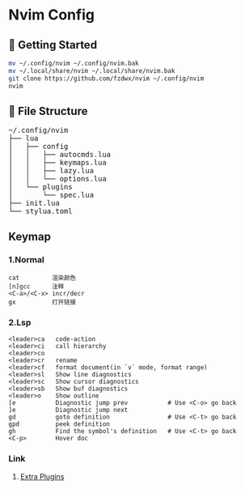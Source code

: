 # Nvim Config


## 🚀 Getting Started

```sh
mv ~/.config/nvim ~/.config/nvim.bak
mv ~/.local/share/nvim ~/.local/share/nvim.bak
git clone https://github.com/fzdwx/nvim ~/.config/nvim
nvim
```

## 📂 File Structure

<pre>
~/.config/nvim
├── lua
│   ├── config
│   │   ├── autocmds.lua
│   │   ├── keymaps.lua
│   │   ├── lazy.lua
│   │   └── options.lua
│   └── plugins
│       └── spec.lua
├── init.lua
└── stylua.toml
</pre>


## Keymap 

### 1.Normal

```
cat         渲染颜色
[n]gcc      注释
<C-a>/<C-x> incr/decr
gx          打开链接
```

### 2.Lsp

```shell
<leader>ca   code-action
<leader>ci   call hierarchy
<leader>co 
<leader>cr   rename
<leader>cf   format document(in `v` mode, format range)
<leader>sl   Show line diagnostics
<leader>sc   Show cursor diagnostics
<leader>sb   Show buf diagnostics
<leader>o    Show outline
[e           Diagnostic jump prev           # Use <C-o> go back
]e           Diagnostic jump next
gd           goto definition                # Use <C-t> go back
gpd          peek definition
gh           Find the symbol's definition   # Use <C-t> go back
<C-p>        Hover doc

```


### Link

1. [Extra Plugins](https://www.lunarvim.org/docs/plugins/extra-plugins) 
